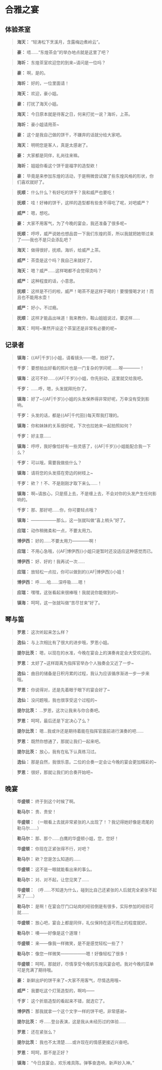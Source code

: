 # 合雅之宴

## 体验茶室

> **海天：**
> “轻涛松下烹溪月，含露梅边煮岭云”。

> **豪：**
> 唔......“东煌茶会”的举办地点就是这里了吧？

> **海圻：**
> 东煌茶室欢迎您的到来~请问是一位吗？

> **豪：**
> 啊，是的。

> **海圻：**
> 好的，一位里面请！

> **海天：**
> 欢迎，豪小姐。

> **豪：**
> 打扰了海天小姐。

> **海天：**
> 今日原本就是待客之日，何来打扰一说？海圻，上茶。

> **海圻：**
> 豪小姐请用茶~

> **豪：**
> 这个是我自己做的饼干，不嫌弃的话就分给大家吧。

> **海天：**
> 明明您是客人，真是太感谢了。

> **豪：**
> 大家都是同伴，礼尚往来嘛。

> **海圻：**
> 姐姐你看这个饼干是福字的造型欸！

> **豪：**
> 毕竟是来参加东煌的活动，于是稍微尝试做了些东煌风格的形状，你们喜欢就好了。

> **抚顺：**
> 什么什么？有好吃的饼干？我和威严也要吃！

> **抚顺：**
> 哇！好棒的饼干，这样的造型都有些舍不得吃了呢，对吧威严？

> **威严：**
> 嗯，想吃。

> **豪：**
> 大家不用客气，为了今晚的宴会，我还准备了很多呢~

> **抚顺：**
> 哼哼，威严说她也想品尝一下我们东煌的茶，所以我就把她带过来了——我也不是只会添乱吧？

> **海天：**
> 做得很好，抚顺。海圻，给威严上茶。

> **威严：**
> 茶壶是这个吗？我自己来就好了。

> **海天：**
> 嗯？威严……这样喝都不会觉得烫吗？

> **威严：**
> 这种程度的话，小意思。

> **抚顺：**
> 这样是不行的啦，威严！喝茶不是这样子喝的！要慢慢喝才对！而且也不能用水壶！

> **威严：**
> 好小，不过瘾。

> **抚顺：**
> 这样才能品出味道！我来教你，鞍山姐姐说过，要这样......

> **海天：**
> 呵呵~果然开设这个茶室还是非常有必要的呢~

## 记录者

> **镇海：**
> {{AF|千岁}}小姐，请看镜头——嗯，拍好了。

> **千岁：**
> 要想拍出好看的照片也是一门复杂的学问呢……呀————！

> **镇海：**
> 这可不妙……{{AF|千岁}}小姐，你先别动，这里就交给我吧。

> **千岁：**
> ……呼，嗯，头发就拜托你了。

> **镇海：**
> 好了~{{AF|千岁}}小姐的头发保养得非常好呢，万幸没有受到影响。

> **千岁：**
> 头发的话，都是{{AF|千代田}}每天帮我打理的。

> **镇海：**
> 你和妹妹的关系很好呢，下次也拉她来一起拍照如何？

> **千岁：**
> 好主意……

> **镇海：**
> 哼哼，我好像恰好有一些灵感了，{{AF|千岁}}小姐能配合我一下么？

> **千岁：**
> 可以哦，需要我做些什么？

> **镇海：**
> 请将您的头发搭在旁边的树枝上~

> **千岁：**
> 欸？！不、不是刚刚才取下来么……！

> **镇海：**
> 啊~请放心，只是搭上去，不是缠上去，不会对你的头发产生任何影响的。

> **千岁：**
> 那、那好吧……你，你可要轻点哦？

> **镇海：**
> ——————那么，这一张就叫做“喜上梢头”好了。

> **应瑞：**
> 动作稍微柔和一点，不要太用力。

> **博伊西：**
> 好的……不要太用力————啊！

> **应瑞：**
> 不用心急哦，{{AF|博伊西}}小姐只是暂时还没适应这种感觉而已。

> **博伊西：**
> 好、好的！我再试一次......

> **应瑞：**
> 放轻松一点拉，你可以做到的{{AF|博伊西}}小姐！

> **博伊西：**
> 呼……哈……深呼吸……嗯！

> **应瑞：**
> 嘿嘿，这张看起来很棒哦！我就说你能做到的~

> **镇海：**
> 呵呵，这一张就叫做“苦尽甘来”好了。

## 琴与笛

> **罗恩：**
> 这次听起来怎么样？

> **逸仙：**
> 与上次相比有了很大的进步哦，罗恩小姐。

> **提尔比茨：**
> 嗯，以现在的水准，今晚在宴会上的演奏肯定会大受欢迎的。

> **罗恩：**
> 太好了~这样距离为指挥官举办个人独奏会又近了一步~

> **逸仙：**
> 曲目的储备是日积月累的过程，我认为应该循序渐进一步一步来哦。

> **罗恩：**
> 你说得对，还是先着眼于眼下的宴会好了~

> **逸仙：**
> 没问题哦，我也很享受这个过程的~

> **提尔比茨：**
> …罗恩，这次让我来与你合奏吧。

> **罗恩：**
> 呵呵，最后还是下定决心了么？

> **提尔比茨：**
> 嗯…我或许还是期待着能在指挥官面前进行演奏的吧……

> **罗恩：**
> 既然你想通了，那就让我们一起来吧。

> **提尔比茨：**
> 放心，我有在私下认真练习过。

> **逸仙：**
> 那是自然，我很乐意。二位的合奏一定会让今晚的宴会更加精彩的~

> **罗恩：**
> 很好，那就让我们的合奏开始吧~

## 晚宴

> **华盛顿：**
> 终于到这个时候了啊。

> **勒马尔：**
> 贵、贵安！

> **华盛顿：**
> （一眼看上去就非常紧张的人出现了！？我记得她好像是鸢尾的勒马尔……）

> **勒马尔：**
> 那、那个……白鹰的华盛顿小姐，您，您好！

> **华盛顿：**
> 你现在正紧张得不行，对吧？

> **勒马尔：**
> 欸？您是怎么知道的……

> **华盛顿：**
> 这不是一眼就能看出来的事么。

> **勒马尔：**
> 对、对不起，让您见笑了……

> **华盛顿：**
> （呼……不知道为什么，碰到比自己还紧张的人后就完全紧张不起来了……）

> **勒马尔：**
> 是啊！在宴会厅门口站岗的经验倒是有很多，实际参加的经验可就……

> **华盛顿：**
> 放心吧，宴会上都是同伴，礼仪保持在适可而止的程度就好。

> **勒马尔：**
> 噢——好像是这个道理！

> **华盛顿：**
> 来——像我一样微笑，是不是感觉轻松一些了？

> **勒马尔：**
> 像您一样微笑——————嗯！好像轻松了很多！

> **华盛顿：**
> 呵呵，那就好，尽情享受今晚的东煌风宴会吧。我对今晚的菜单可是充满了期待哦。

> **豪：**
> 新鲜出炉的饼干来了~大家不用客气，尽情选用哦~

> **威严：**
> 我要吃这个灯笼造型的，啊呜——

> **千岁：**
> 这个折扇造型的看起来不错，就选它了。

> **博伊西：**
> 那我就拿一个这个文字一样的饼干吧，非常感谢~

> **提尔比茨：**
> 呼……登台表演，这是我从未经历过的体验……

> **罗恩：**
> 还在紧张么？

> **提尔比茨：**
> 我也不太清楚……或许现在的情感更接近兴奋吧。

> **罗恩：**
> 呵呵，那不是正好？

> **镇海：**
> “今日良宴会，欢乐难具陈。弹筝奋逸响，新声妙入神。”

